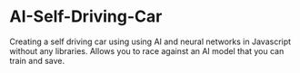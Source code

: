 # AI-Self-Driving-Car
Creating a self driving car using using AI and neural networks in Javascript without any libraries. Allows you to race against an AI model that you can train and save.

